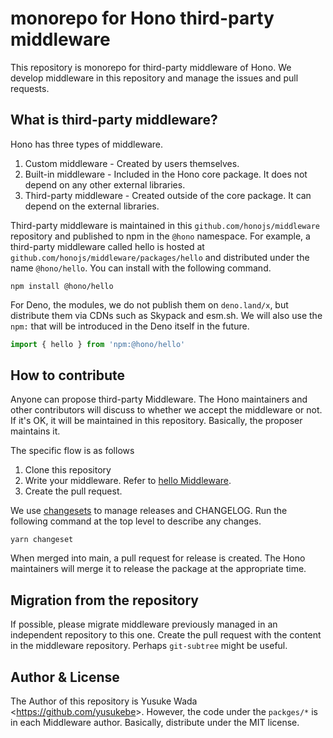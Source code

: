 # monorepo for Hono third-party middleware

This repository is monorepo for third-party middleware of Hono.
We develop middleware in this repository and manage the issues and pull requests.

## What is third-party middleware?

Hono has three types of middleware.

1. Custom middleware - Created by users themselves.
2. Built-in middleware - Included in the Hono core package. It does not depend on any other external libraries.
3. Third-party middleware - Created outside of the core package. It can depend on the external libraries.

Third-party middleware is maintained in this `github.com/honojs/middleware` repository and published to npm in the `@hono` namespace. For example, a third-party middleware called hello is hosted at `github.com/honojs/middleware/packages/hello` and distributed under the name `@hono/hello`.
You can install with the following command.

```
npm install @hono/hello
```

For Deno, the modules, we do not publish them on `deno.land/x`, but distribute them via CDNs such as Skypack and esm.sh. We will also use the `npm:` that will be introduced in the Deno itself in the future.

```ts
import { hello } from 'npm:@hono/hello'
```

## How to contribute

Anyone can propose third-party Middleware.
The Hono maintainers and other contributors will discuss to whether we accept the middleware or not.
If it's OK, it will be maintained in this repository.
Basically, the proposer maintains it.

The specific flow is as follows

1. Clone this repository
2. Write your middleware. Refer to [hello Middleware](https://github.com/honojs/middleware/tree/main/packages/hello).
3. Create the pull request.

We use [changesets](https://github.com/changesets/changesets) to manage releases and CHANGELOG.
Run the following command at the top level to describe any changes.

```
yarn changeset
```

When merged into main, a pull request for release is created.
The Hono maintainers will merge it to release the package at the appropriate time.

## Migration from the repository

If possible, please migrate middleware previously managed in an independent repository to this one.
Create the pull request with the content in the middleware repository. Perhaps `git-subtree` might be useful.

## Author & License

The Author of this repository is Yusuke Wada <<https://github.com/yusukebe>>. However, the code under the `packges/*` is in each Middleware author.
Basically, distribute under the MIT license.
